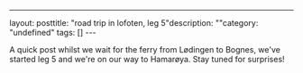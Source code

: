 --- 
layout: posttitle: "road trip in lofoten, leg 5"description: ""category: "undefined" tags: [] --- <p>A quick post whilst we wait for the ferry from Lødingen to Bognes, we've started leg 5 and we're on our way to Hamarøya. Stay tuned for surprises!</p>